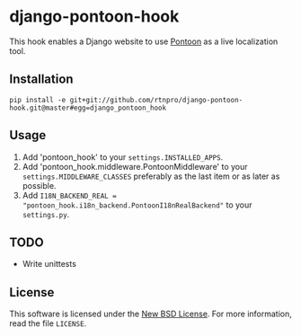 django-pontoon-hook
===================
This hook enables a Django website to use [Pontoon][1] as a live localization tool.

[1]: https://github.com/mathjazz/pontoon

Installation
------------
`pip install -e git+git://github.com/rtnpro/django-pontoon-hook.git@master#egg=django_pontoon_hook`
 
Usage
-----
 1. Add 'pontoon_hook' to your `settings.INSTALLED_APPS`.
 1. Add 'pontoon_hook.middleware.PontoonMiddleware' to your `settings.MIDDLEWARE_CLASSES`
    preferably as the last item or as later as possible.
 1. Add `I18N_BACKEND_REAL = "pontoon_hook.i18n_backend.PontoonI18nRealBackend"` to your
    `settings.py`.

TODO
----
- Write unittests

License
-------
This software is licensed under the [New BSD License](http://creativecommons.org/licenses/BSD/). For more information, read the file `LICENSE`.
